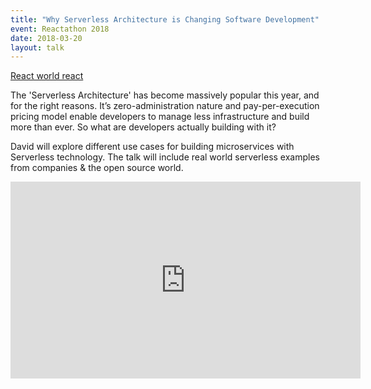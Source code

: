 ```yaml
---
title: "Why Serverless Architecture is Changing Software Development"
event: Reactathon 2018
date: 2018-03-20
layout: talk
---
```


[React world react](https://www.realworldreact.com/talks/2018-03-intro-to-serverless-architecture)

The 'Serverless Architecture' has become massively popular this year, and for the right reasons. It’s zero-administration nature and pay-per-execution pricing model enable developers to manage less infrastructure and build more than ever. So what are developers actually building with it?

David will explore different use cases for building microservices with Serverless technology. The talk will include real world serverless examples from companies & the open source world.

<iframe width="560" height="315" src="https://www.youtube.com/embed/RkHFJrsx1QA" frameborder="0" allow="autoplay; encrypted-media" allowfullscreen></iframe>